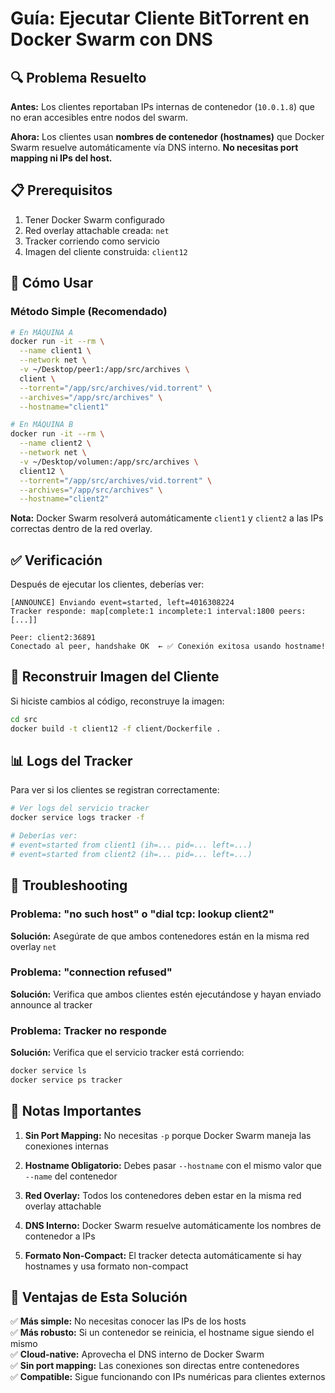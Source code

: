 # Guía: Ejecutar Cliente BitTorrent en Docker Swarm con DNS

## 🔍 Problema Resuelto

**Antes:** Los clientes reportaban IPs internas de contenedor (`10.0.1.8`) que no eran accesibles entre nodos del swarm.

**Ahora:** Los clientes usan **nombres de contenedor (hostnames)** que Docker Swarm resuelve automáticamente vía DNS interno. **No necesitas port mapping ni IPs del host.**

## 📋 Prerequisitos

1. Tener Docker Swarm configurado
2. Red overlay attachable creada: `net`
3. Tracker corriendo como servicio
4. Imagen del cliente construida: `client12`

## 🚀 Cómo Usar

### Método Simple (Recomendado)

```bash
# En MÁQUINA A
docker run -it --rm \
  --name client1 \
  --network net \
  -v ~/Desktop/peer1:/app/src/archives \
  client \
  --torrent="/app/src/archives/vid.torrent" \
  --archives="/app/src/archives" \
  --hostname="client1"

# En MÁQUINA B  
docker run -it --rm \
  --name client2 \
  --network net \
  -v ~/Desktop/volumen:/app/src/archives \
  client12 \
  --torrent="/app/src/archives/vid.torrent" \
  --archives="/app/src/archives" \
  --hostname="client2"
```

**Nota:** Docker Swarm resolverá automáticamente `client1` y `client2` a las IPs correctas dentro de la red overlay.

## ✅ Verificación

Después de ejecutar los clientes, deberías ver:

```
[ANNOUNCE] Enviando event=started, left=4016308224
Tracker responde: map[complete:1 incomplete:1 interval:1800 peers:[...]]

Peer: client2:36891
Conectado al peer, handshake OK  ← ✅ Conexión exitosa usando hostname!
```

## 🔧 Reconstruir Imagen del Cliente

Si hiciste cambios al código, reconstruye la imagen:

```bash
cd src
docker build -t client12 -f client/Dockerfile .
```

## 📊 Logs del Tracker

Para ver si los clientes se registran correctamente:

```bash
# Ver logs del servicio tracker
docker service logs tracker -f

# Deberías ver:
# event=started from client1 (ih=... pid=... left=...)
# event=started from client2 (ih=... pid=... left=...)
```

## 🐛 Troubleshooting

### Problema: "no such host" o "dial tcp: lookup client2"
**Solución:** Asegúrate de que ambos contenedores están en la misma red overlay `net`

### Problema: "connection refused"
**Solución:** Verifica que ambos clientes estén ejecutándose y hayan enviado announce al tracker

### Problema: Tracker no responde
**Solución:** Verifica que el servicio tracker está corriendo:
```bash
docker service ls
docker service ps tracker
```

## 📝 Notas Importantes

1. **Sin Port Mapping:** No necesitas `-p` porque Docker Swarm maneja las conexiones internas

2. **Hostname Obligatorio:** Debes pasar `--hostname` con el mismo valor que `--name` del contenedor

3. **Red Overlay:** Todos los contenedores deben estar en la misma red overlay attachable

4. **DNS Interno:** Docker Swarm resuelve automáticamente los nombres de contenedor a IPs

5. **Formato Non-Compact:** El tracker detecta automáticamente si hay hostnames y usa formato non-compact

## 🎯 Ventajas de Esta Solución

✅ **Más simple:** No necesitas conocer las IPs de los hosts  
✅ **Más robusto:** Si un contenedor se reinicia, el hostname sigue siendo el mismo  
✅ **Cloud-native:** Aprovecha el DNS interno de Docker Swarm  
✅ **Sin port mapping:** Las conexiones son directas entre contenedores  
✅ **Compatible:** Sigue funcionando con IPs numéricas para clientes externos
